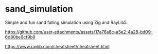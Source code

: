 # sand_simulation

Simple and fun sand falling simulation using Zig and RayLib5.


https://github.com/user-attachments/assets/17a76a8c-a5e2-4a28-bd09-6d80be6cf9b9


https://www.raylib.com/cheatsheet/cheatsheet.html
